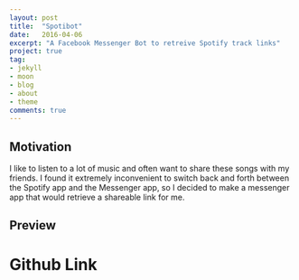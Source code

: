 ```yaml
---
layout: post
title:  "Spotibot"
date:   2016-04-06
excerpt: "A Facebook Messenger Bot to retreive Spotify track links"
project: true
tag:
- jekyll 
- moon
- blog
- about
- theme
comments: true
---
```



## Motivation

I like to listen to a lot of music and often want to share these songs with my friends. I found it extremely inconvenient to switch back and forth between the Spotify app and the Messenger app, so I decided to make a messenger app that would retrieve a shareable link for me. 

## Preview


# Github Link 


